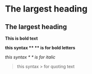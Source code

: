 # The largest heading


## The largest heading
**This is bold text**

**this syntax ** ** is for bold letters**

*this syntax * * is for italic*
>this syntax > for quoting text


